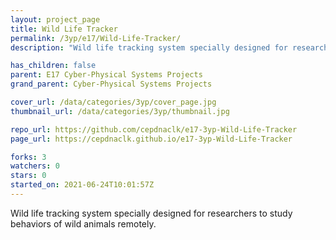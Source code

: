 ```yaml
---
layout: project_page
title: Wild Life Tracker
permalink: /3yp/e17/Wild-Life-Tracker/
description: "Wild life tracking system specially designed for researchers to study behaviors of wild animals remotely. "

has_children: false
parent: E17 Cyber-Physical Systems Projects
grand_parent: Cyber-Physical Systems Projects

cover_url: /data/categories/3yp/cover_page.jpg
thumbnail_url: /data/categories/3yp/thumbnail.jpg

repo_url: https://github.com/cepdnaclk/e17-3yp-Wild-Life-Tracker
page_url: https://cepdnaclk.github.io/e17-3yp-Wild-Life-Tracker

forks: 3
watchers: 0
stars: 0
started_on: 2021-06-24T10:01:57Z
---
```

Wild life tracking system specially designed for researchers to study behaviors of wild animals remotely. 

